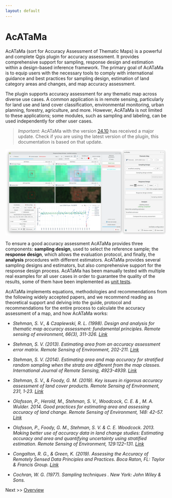 ```yaml
---
layout: default
---
```


# AcATaMa

AcATaMa (sort for Accuracy Assessment of Thematic Maps) is a powerful and complete Qgis plugin for accuracy assessment.
It provides comprehensive support for sampling, response design and estimation within a design-based inference
framework. The primary goal of AcATaMa is to equip users with the necessary tools to comply with international guidance
and best practices for sampling design, estimation of land category areas and changes, and map accuracy assessment.

The plugin supports accuracy assessment for any thematic map across diverse use cases. A common application is in
remote sensing, particularly for land use and land cover classification, environmental monitoring, urban planning,
forestry, agriculture, and more. However, AcATaMa is not limited to these applications; some modules, such as sampling
and labeling, can be used independently for other user cases.

> *Important:* AcATaMa with the version [24.10](https://github.com/SMByC/AcATaMa/releases/tag/24.10) has received
> a major update. Check if you are using the latest version of the plugin, this documentation is based on that
> update.

![](img/overview.webp)

To ensure a good accuracy assessment AcATaMa provides three components: **sampling design**, used to select the
reference sample; the **response design**, which allows the evaluation protocol, and finally, the **analysis**
procedures with different estimators. AcATaMa provides several sampling designs and estimators, but also
comprehensive support for the response design process. AcATaMa has been manually tested with multiple real examples
for all user cases in order to guarantee the quality of the results, some of them have been implemented as
[unit tests](https://github.com/SMByC/AcATaMa/actions/workflows/tests.yml).

AcATaMa implements equations, methodologies and recommendations from the following widely accepted papers,
and we recommend reading as theoretical support and delving into the guide, protocol and recommendations for the entire
process to calculate the accuracy assessment of a map, and how AcATaMa works:

+ *Stehman, S. V., & Czaplewski, R. L. (1998). Design and analysis for thematic map accuracy assessment: fundamental
  principles. Remote sensing of environment, 66(3), 311-326. [Link](https://doi.org/10.1016/S0034-4257(98)00010-8)*

+ *Stehman, S. V. (2013). Estimating area from an accuracy assessment error matrix. Remote Sensing of Environment,
  202-211. [Link](https://doi:10.1016/j.rse.2013.01.016)*

+ *Stehman, S. V. (2014). Estimating area and map accuracy for stratified random sampling when the strata are different
  from the map classes. International Journal of Remote Sensing,
  4923-4939. [Link](https://doi.org/10.1080/01431161.2014.930207)*

+ *Stehman, S. V., & Foody, G. M. (2019). Key issues in rigorous accuracy assessment of land cover products. Remote
  Sensing of Environment, 231, 1-23. [Link](https://doi.org/10.1016/j.rse.2019.05.018)*

+ *Olofsson, P., Herold, M., Stehman, S. V., Woodcock, C. E. & , M. A. Wulder. 2014. Good practices for estimating area
  and assessing accuracy of land change. Remote Sensing of Environment, 148:
  42–57. [Link](https://www.sciencedirect.com/science/article/pii/S0034425714000704)*

+ *Olofsson, P., Foody, G. M., Stehman, S. V. & C. E. Woodcock. 2013. Making better use of accuracy data in land change
  studies: Estimating accuracy and area and quantifying uncertainty using stratified estimation. Remote Sensing of
  Environment, 129:122–131. [Link](https://www.sciencedirect.com/science/article/pii/S0034425712004191?via%3Dihub)*

+ *Congalton, R. G., & Green, K. (2019). Assessing the Accuracy of Remotely Sensed Data Principles and Practices. Boca
  Raton, FL: Taylor & Francis Group. [Link](https://doi.org/10.1201/9780429052729)*

+ *Cochran, W. G. (1977). Sampling techniques . New York: John Wiley & Sons.*

Next >> [Overview](./overview)

